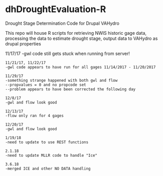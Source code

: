 # dhDroughtEvaluation-R
Drought Stage Determination Code for Drupal VAHydro

This repo will house R scripts for retrieving NWIS historic gage data, processing the data to estimate drought stage, output data to VAHydro as drupal properties 

11/17/17
	-gwl code still gets stuck when running from server! 

	11/21/17, 11/22/17
	-gwl code appears to have run for all gages 11/14/2017 - 11/20/2017
	
	11/29/17
	-something strange happened with both gwl and flow 
	--propvalues = 0 and no propcode set 
	--problem appears to have been corrected the following day 
	
	12/8/17
	-gwl and flow look good
	
	12/13/17
	-flow only ran for 4 gages 
	
	12/20/17
	-gwl and flow look good

	1/19/18
	-need to update to use REST functions 
	
	2.1.18
	-need to update MLLR code to handle "Ice" 
	
	3.6.18
	-merged ICE and other NO DATA handling 